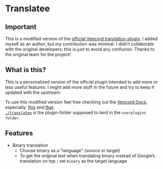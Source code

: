 # Translatee

## Important

This is a modified version of the [official Vencord translation plugin](https://github.com/Vendicated/Vencord/tree/main/src/plugins/translate). I added myself as an author, but my contribution was minimal. I didn’t collaborate with the original developers; this is just to avoid any confusion. Thanks to the original team for the project!

## What is this?

This is a personalized version of the official plugin intended to add more or less useful features. I might add more stuff in the future and try to keep it updated with the upstream.

To use this modified version feel free checking out the [Vencord Docs](https://docs.vencord.dev/), especially: [this](https://docs.vencord.dev/installing/) and [that](https://docs.vencord.dev/installing/custom-plugins/).\
[`./translatee`](./translatee) is the plugin-folder supposed to land in the `userplugins folder`.

## Features

- Binary translation
  - Choose binary as a "language" (source or target)
  - To get the original text when translating binary instead of Google’s translation on top **:** set `binary` as the target language
